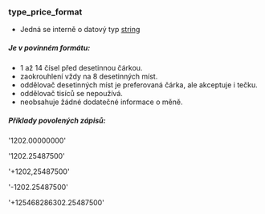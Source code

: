 ### type_price_format
- Jedná se interně o datový typ [string](https://www.w3.org/TR/xmlschema-2/#string)

##### Je v povinném formátu:
- 1 až 14 čísel před desetinnou čárkou. 
- zaokrouhlení vždy na 8 desetinných míst. 
- oddělovač desetinných míst je preferovaná čárka, ale akceptuje i tečku.
- oddělovač tisíců se nepoužívá.
- neobsahuje žádné dodatečné informace o měně. 

##### Příklady povolených zápisů: 

'1202.00000000'

'1202.25487500'

'+1202,25487500'

'-1202.25487500'

'+125468286302.25487500'